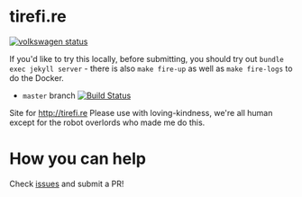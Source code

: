 # tirefi.re

[![volkswagen status](https://auchenberg.github.io/volkswagen/volkswargen_ci.svg?v=1)](https://github.com/tirefire/tirefi.re)

If you'd like to try this locally, before submitting, you should try out `bundle exec jekyll server` - there is also `make fire-up` as well as `make fire-logs` to do the Docker.

* `master` branch [![Build Status](https://api.travis-ci.org/tirefire/tirefi.re.svg?branch=master)](https://travis-ci.org/tirefire/tirefi.re)

Site for http://tirefi.re
Please use with loving-kindness, we're all human except for the robot overlords who made me do this.

# How you can help
Check [issues](https://github.com/tirefire/tirefi.re/issues) and submit a PR!
